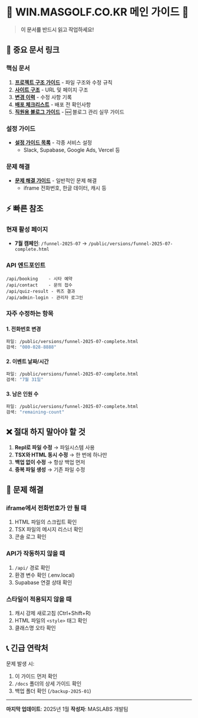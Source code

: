 # 🚨 WIN.MASGOLF.CO.KR 메인 가이드 🚨

> **이 문서를 반드시 읽고 작업하세요!**

## 📂 중요 문서 링크

### 핵심 문서
1. **[프로젝트 구조 가이드](./docs/PROJECT_STRUCTURE_GUIDE.md)** - 파일 구조와 수정 규칙
2. **[사이트 구조](./docs/SITE_STRUCTURE.md)** - URL 및 페이지 구조
3. **[변경 이력](./CHANGE_LOG.md)** - 수정 사항 기록
4. **[배포 체크리스트](./DEPLOY_CHECKLIST.md)** - 배포 전 확인사항
5. **[직원용 블로그 가이드](./docs/EMPLOYEE_BLOG_GUIDE.md)** - 🆕 블로그 관리 실무 가이드

### 설정 가이드
- **[설정 가이드 목록](./docs/setup/)** - 각종 서비스 설정
  - Slack, Supabase, Google Ads, Vercel 등

### 문제 해결
- **[문제 해결 가이드](./docs/troubleshooting/)** - 일반적인 문제 해결
  - iframe 전화번호, 한글 데이터, 캐시 등

## ⚡ 빠른 참조

### 현재 활성 페이지
- **7월 캠페인**: `/funnel-2025-07` → `/public/versions/funnel-2025-07-complete.html`

### API 엔드포인트
```
/api/booking    - 시타 예약
/api/contact    - 문의 접수
/api/quiz-result - 퀴즈 결과
/api/admin-login - 관리자 로그인
```

### 자주 수정하는 항목

#### 1. 전화번호 변경
```bash
파일: /public/versions/funnel-2025-07-complete.html
검색: "080-028-8888"
```

#### 2. 이벤트 날짜/시간
```bash
파일: /public/versions/funnel-2025-07-complete.html
검색: "7월 31일"
```

#### 3. 남은 인원 수
```bash
파일: /public/versions/funnel-2025-07-complete.html
검색: "remaining-count"
```

## ❌ 절대 하지 말아야 할 것

1. **Repl로 파일 수정** → 파일시스템 사용
2. **TSX와 HTML 동시 수정** → 한 번에 하나만
3. **백업 없이 수정** → 항상 백업 먼저
4. **중복 파일 생성** → 기존 파일 수정

## 🐛 문제 해결

### iframe에서 전화번호가 안 될 때
1. HTML 파일의 스크립트 확인
2. TSX 파일의 메시지 리스너 확인
3. 콘솔 로그 확인

### API가 작동하지 않을 때
1. `/api/` 경로 확인
2. 환경 변수 확인 (.env.local)
3. Supabase 연결 상태 확인

### 스타일이 적용되지 않을 때
1. 캐시 강제 새로고침 (Ctrl+Shift+R)
2. HTML 파일의 `<style>` 태그 확인
3. 클래스명 오타 확인

## 📞 긴급 연락처

문제 발생 시:
1. 이 가이드 먼저 확인
2. `/docs` 폴더의 상세 가이드 확인
3. 백업 폴더 확인 (`/backup-2025-01`)

---

**마지막 업데이트**: 2025년 1월
**작성자**: MASLABS 개발팀
